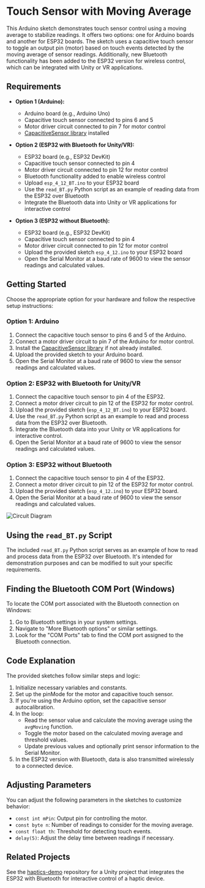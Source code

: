 # Touch Sensor with Moving Average

This Arduino sketch demonstrates touch sensor control using a moving average to stabilize readings. It offers two options: one for Arduino boards and another for ESP32 boards. The sketch uses a capacitive touch sensor to toggle an output pin (motor) based on touch events detected by the moving average of sensor readings. Additionally, new Bluetooth functionality has been added to the ESP32 version for wireless control, which can be integrated with Unity or VR applications.

## Requirements

- **Option 1 (Arduino):**
  - Arduino board (e.g., Arduino Uno)
  - Capacitive touch sensor connected to pins 6 and 5
  - Motor driver circuit connected to pin 7 for motor control
  - [CapacitiveSensor library](https://playground.arduino.cc/Main/CapacitiveSensor/) installed

- **Option 2 (ESP32 with Bluetooth for Unity/VR):**
  - ESP32 board (e.g., ESP32 DevKit)
  - Capacitive touch sensor connected to pin 4
  - Motor driver circuit connected to pin 12 for motor control
  - Bluetooth functionality added to enable wireless control
  - Upload `esp_4_12_BT.ino` to your ESP32 board
  - Use the `read_BT.py` Python script as an example of reading data from the ESP32 over Bluetooth
  - Integrate the Bluetooth data into Unity or VR applications for interactive control

- **Option 3 (ESP32 without Bluetooth):**
  - ESP32 board (e.g., ESP32 DevKit)
  - Capacitive touch sensor connected to pin 4
  - Motor driver circuit connected to pin 12 for motor control
  - Upload the provided sketch `esp_4_12.ino` to your ESP32 board
  - Open the Serial Monitor at a baud rate of 9600 to view the sensor readings and calculated values.

## Getting Started

Choose the appropriate option for your hardware and follow the respective setup instructions:

### Option 1: Arduino

1. Connect the capacitive touch sensor to pins 6 and 5 of the Arduino.
2. Connect a motor driver circuit to pin 7 of the Arduino for motor control.
3. Install the [CapacitiveSensor library](https://playground.arduino.cc/Main/CapacitiveSensor/) if not already installed.
4. Upload the provided sketch to your Arduino board.
5. Open the Serial Monitor at a baud rate of 9600 to view the sensor readings and calculated values.

### Option 2: ESP32 with Bluetooth for Unity/VR

1. Connect the capacitive touch sensor to pin 4 of the ESP32.
2. Connect a motor driver circuit to pin 12 of the ESP32 for motor control.
3. Upload the provided sketch (`esp_4_12_BT.ino`) to your ESP32 board.
4. Use the `read_BT.py` Python script as an example to read and process data from the ESP32 over Bluetooth.
5. Integrate the Bluetooth data into your Unity or VR applications for interactive control.
6. Open the Serial Monitor at a baud rate of 9600 to view the sensor readings and calculated values.

### Option 3: ESP32 without Bluetooth

1. Connect the capacitive touch sensor to pin 4 of the ESP32.
2. Connect a motor driver circuit to pin 12 of the ESP32 for motor control.
3. Upload the provided sketch (`esp_4_12.ino`) to your ESP32 board.
4. Open the Serial Monitor at a baud rate of 9600 to view the sensor readings and calculated values.

![Circuit Diagram](https://github.com/mikewharton/touch-sensor/blob/main/circuit_diagram.png)

## Using the `read_BT.py` Script

The included `read_BT.py` Python script serves as an example of how to read and process data from the ESP32 over Bluetooth. It's intended for demonstration purposes and can be modified to suit your specific requirements.

## Finding the Bluetooth COM Port (Windows)

To locate the COM port associated with the Bluetooth connection on Windows:
1. Go to Bluetooth settings in your system settings.
2. Navigate to "More Bluetooth options" or similar settings.
3. Look for the "COM Ports" tab to find the COM port assigned to the Bluetooth connection.

## Code Explanation

The provided sketches follow similar steps and logic:

1. Initialize necessary variables and constants.
2. Set up the pinMode for the motor and capacitive touch sensor.
3. If you're using the Arduino option, set the capacitive sensor autocalibration.
4. In the loop:
   - Read the sensor value and calculate the moving average using the `avgMoving` function.
   - Toggle the motor based on the calculated moving average and threshold values.
   - Update previous values and optionally print sensor information to the Serial Monitor.
5. In the ESP32 version with Bluetooth, data is also transmitted wirelessly to a connected device.

## Adjusting Parameters

You can adjust the following parameters in the sketches to customize behavior:

- `const int mPin`: Output pin for controlling the motor.
- `const byte n`: Number of readings to consider for the moving average.
- `const float th`: Threshold for detecting touch events.
- `delay(5)`: Adjust the delay time between readings if necessary.

## Related Projects

See the [haptics-demo](https://github.com/DMFDML/haptics-demo) repository for a Unity project that integrates the ESP32 with Bluetooth for interactive control of a haptic device.